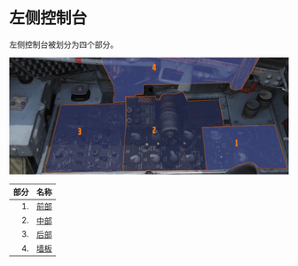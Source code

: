 # 左侧控制台

左侧控制台被划分为四个部分。

![wso_left_console](../../../img/wso_left_console.jpg)

| 部分 | 名称                        |
| ------: | --------------------------- |
|      1. | [前部](front_section.md)   |
|      2. | [中部](center_section.md) |
|      3. | [后部](aft_section.md)       |
|      4. | [墙板](wall.md)             |
